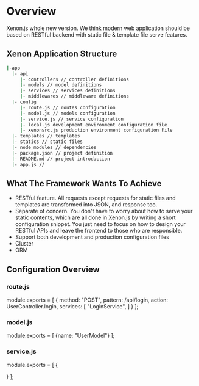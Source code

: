 # Overview

Xenon.js whole new version. We think modern web application should be based
on RESTful backend with static file & template file serve features.  

## Xenon Application Structure

```sh
|-app
  |- api
     |- controllers // controller definitions
     |- models // model definitions
     |- services // services definitions
     |- middlewares // middleware definitions
  |- config
     |- route.js // routes configuration
     |- model.js // models configuration
     |- service.js // service configuration
     |- local.js development environment configuration file
     |- xenonsrc.js production environment configuration file
  |- templates // templates
  |- statics // static files
  |- node_modules // dependencies
  |- package.json // project definition
  |- README.md // project introduction
  |- app.js //
```

## What The Framework Wants To Achieve

- RESTful feature. All requests except requests for static files and templates
  are transformed into JSON, and response too.
- Separate of concern. You don't have to worry about how to serve your static
  contents, which are all done in Xenon.js by writing a short configuration
  snippet. You just need to focus on how to design your RESTful APIs and leave
  the frontend to those who are responsible.
- Support both development and production configuration files
- Cluster
- ORM

## Configuration Overview

### route.js

module.exports = [
  {
    method: "POST",
    pattern: \/api\/login,
    action: UserController.login,
    services: [
      "LoginService",
    ]
  }
];

### model.js

module.exports = [
  {name: "UserModel"}
];

### service.js

module.exports = [
  {

  }
];
